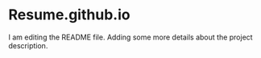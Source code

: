 # Resume.github.io
I am editing the README file. Adding some more details about the project description.
